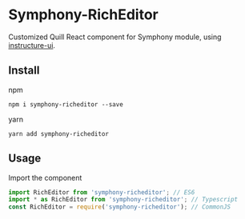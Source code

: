 # Symphony-RichEditor 

Customized Quill React component for Symphony module, using [instructure-ui](https://instructure.design).



## Install

npm
```
npm i symphony-richeditor --save
```

yarn 
```
yarn add symphony-richeditor
```

## Usage

Import the component
```js
import RichEditor from 'symphony-richeditor'; // ES6
import * as RichEditor from 'symphony-richeditor'; // Typescript
const RichEditor = require('symphony-richeditor'); // CommonJS
```